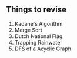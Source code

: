 ## Things to revise

1. Kadane's Algorithm  
2. Merge Sort
3. Dutch National Flag
4. Trapping Rainwater
5. DFS of a Acyclic Graph
